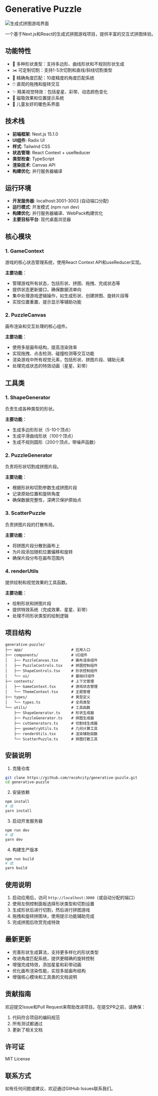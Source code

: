 # Generative Puzzle

![生成式拼图游戏界面](./public/puzzle-preview.png)

一个基于Next.js和React的生成式拼图游戏项目，提供丰富的交互式拼图体验。

## 功能特性

- 🎨 多种形状类型：支持多边形、曲线形状和不规则形状生成
- ✂️ 可定制切割：支持1-5次切割和直线/斜线切割类型
- 🧩 精确角度匹配：10度精度的角度匹配系统
- 🖱️ 直观的拖拽和旋转交互
- ✨ 精美视觉特效：包括星星、彩带、动态颜色变化
- 🎯 磁吸效果和位置提示系统
- 🌈 儿童友好的暖色系界面

## 技术栈

- **前端框架**: Next.js 15.1.0
- **UI组件**: Radix UI
- **样式**: Tailwind CSS
- **状态管理**: React Context + useReducer
- **类型检查**: TypeScript
- **渲染技术**: Canvas API
- **构建优化**: 并行服务器编译

## 运行环境

- **开发服务器**: localhost:3001-3003 (自动端口分配)
- **运行模式**: 开发模式 (npm run dev)
- **构建优化**: 并行服务器编译、WebPack构建优化
- **主要目标平台**: 现代桌面浏览器

## 核心模块

### 1. GameContext

游戏的核心状态管理系统，使用React Context API和useReducer实现。

**主要功能**：
- 管理游戏所有状态，包括形状、拼图、拖拽、完成状态等
- 提供状态更新接口，确保数据流单向
- 集中处理游戏逻辑操作，如生成形状、创建拼图、旋转片段等
- 实现位置重置、提示显示等辅助功能

### 2. PuzzleCanvas

画布渲染和交互处理的核心组件。

**主要功能**：
- 使用多层画布结构，提高渲染效率
- 实现拖拽、点击检测、碰撞检测等交互功能
- 渲染游戏中所有视觉元素，包括形状、拼图片段、辅助元素
- 处理完成状态的特效动画（星星、彩带）

## 工具类

### 1. ShapeGenerator

负责生成各种类型的形状。

**主要功能**：
- 生成多边形形状（5-10个顶点）
- 生成平滑曲线形状（100个顶点）
- 生成不规则圆形（200个顶点，带噪声函数）

### 2. PuzzleGenerator

负责将形状切割成拼图片段。

**主要功能**：
- 根据形状和切割参数生成拼图片段
- 记录原始位置和旋转角度
- 确保数据完整性，深拷贝保护原始点

### 3. ScatterPuzzle

负责拼图片段的打散布局。

**主要功能**：
- 将拼图片段分散到画布上
- 为片段添加随机位置偏移和旋转
- 确保片段分布在画布范围内

### 4. renderUtils

提供绘制和视觉效果的工具函数。

**主要功能**：
- 绘制形状和拼图片段
- 提供特效系统（完成效果、星星、彩带）
- 处理不同形状类型的绘制逻辑

## 项目结构

```
generative-puzzle/
├── app/                      # 应用入口
├── components/               # UI组件
│   ├── PuzzleCanvas.tsx      # 画布渲染组件
│   ├── PuzzleControls.tsx    # 拼图控制组件
│   ├── ShapeControls.tsx     # 形状控制组件
│   └── ui/                   # 基础UI组件
├── contexts/                 # 上下文管理
│   ├── GameContext.tsx       # 游戏状态管理
│   └── ThemeContext.tsx      # 主题管理
├── types/                    # 类型定义
│   └── types.ts              # 全局类型
└── utils/                    # 工具函数
    ├── ShapeGenerator.ts     # 形状生成器
    ├── PuzzleGenerator.ts    # 拼图生成器
    ├── cutGenerators.ts      # 切割线生成器
    ├── geometryUtils.ts      # 几何计算工具
    ├── renderUtils.tsx       # 渲染辅助函数
    └── ScatterPuzzle.ts      # 拼图打散工具
```

## 安装说明

1. 克隆仓库
```bash
git clone https://github.com/recohcity/generative-puzzle.git
cd generative-puzzle
```

2. 安装依赖
```bash
npm install
# 或
yarn install
```

3. 启动开发服务器
```bash
npm run dev
# 或
yarn dev
```

4. 构建生产版本
```bash
npm run build
# 或
yarn build
```

## 使用说明

1. 启动应用后，访问 `http://localhost:3000`（或自动分配的端口）
2. 使用左侧控制面板选择形状类型和切割设置
3. 生成形状后进行切割，然后进行拼图游戏
4. 拖拽和旋转拼图块，使用提示功能辅助完成
5. 完成拼图后欣赏完成特效

## 最新更新

- 完善形状生成算法，支持更多样化的形状类型
- 改进角度匹配系统，提供更精确的旋转控制
- 增强完成特效，添加星星和彩带动画
- 优化画布渲染性能，实现多层画布结构
- 增强核心模块和工具类的文档说明

## 贡献指南

欢迎提交Issue和Pull Request来帮助改进项目。在提交PR之前，请确保：

1. 代码符合项目的编码规范
2. 所有测试都通过
3. 更新了相关文档

## 许可证

MIT License

## 联系方式

如有任何问题或建议，欢迎通过GitHub Issues联系我们。 